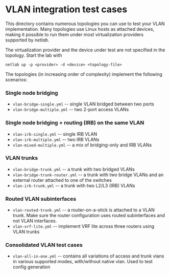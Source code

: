 # VLAN integration test cases

This directory contains numerous topologies you can use to test your VLAN implementation. Many topologies use Linux hosts as attached devices, making it possible to run them under most virtualization providers supported by *netlab*.

The virtualization provider and the device under test are not specified in the topology. Start the lab with

```
netlab up -p <provider> -d <device> <topology-file>
```

The topologies (in increasing order of complexity) implement the following scenarios:

### Single node bridging

* `vlan-bridge-single.yml` -- single VLAN bridged between two ports
* `vlan-bridge-multiple.yml` -- two 2-port access VLANs

### Single node bridging + routing (IRB) on the same VLAN

* `vlan-irb-single.yml` -- single IRB VLAN
* `vlan-irb-multiple.yml` -- two IRB VLANs
* `vlan-mixed-multiple.yml` -- a mix of bridging-only and IRB VLANs

### VLAN trunks

* `vlan-bridge-trunk.yml` -- a trunk with two bridged VLANs
* `vlan-bridge-trunk-router.yml` -- a trunk with two bridge VLANs and an external router attached to one of the switches
* `vlan-irb-trunk.yml` -- a trunk with two L2/L3 (IRB) VLANs

### Routed VLAN subinterfaces

* `vlan-routed-trunk.yml` -- a router-on-a-stick is attached to a VLAN trunk. Make sure the router configuration uses routed subinterfaces and not VLAN interfaces.
* `vlan-vrf-lite.yml` -- implement VRF lite across three routers using VLAN trunks

### Consolidated VLAN test cases

* `vlan-all-in-one.yml` -- contains all variations of access and trunk vlans in various supported modes, with/without native vlan. Used to test config generation
